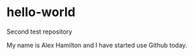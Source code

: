 # hello-world
Second test repository

My name is Alex Hamilton and I have started use Github today.
